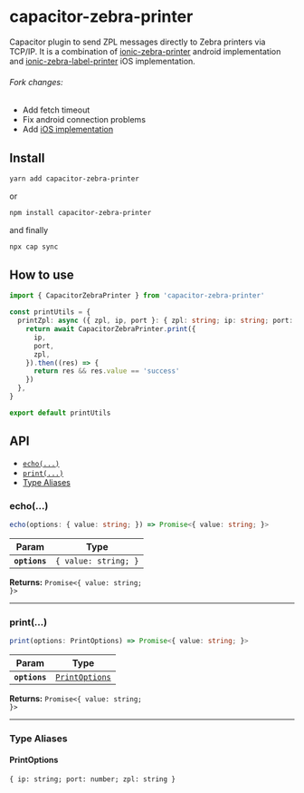 # capacitor-zebra-printer

Capacitor plugin to send ZPL messages directly to Zebra printers via TCP/IP. It is a combination of [ionic-zebra-printer](https://github.com/levidousseaux/ionic-zebra-printer) android implementation and [ionic-zebra-label-printer](https://bitbucket.org/JoJo-Bear/ionic-zebra-label-printer/) iOS implementation.

###### Fork changes:

- Add fetch timeout
- Fix android connection problems
- Add [iOS implementation](https://bitbucket.org/JoJo-Bear/ionic-zebra-label-printer/)

## Install

```bash
yarn add capacitor-zebra-printer
```

or

```bash
npm install capacitor-zebra-printer
```

and finally

```bash
npx cap sync
```

## How to use

```typescript
import { CapacitorZebraPrinter } from 'capacitor-zebra-printer'

const printUtils = {
  printZpl: async ({ zpl, ip, port }: { zpl: string; ip: string; port: number }) => {
    return await CapacitorZebraPrinter.print({
      ip,
      port,
      zpl,
    }).then((res) => {
      return res && res.value == 'success'
    })
  },
}

export default printUtils
```

## API

<docgen-index>

- [`echo(...)`](#echo)
- [`print(...)`](#print)
- [Type Aliases](#type-aliases)

</docgen-index>

<docgen-api>
<!--Update the source file JSDoc comments and rerun docgen to update the docs below-->

### echo(...)

```typescript
echo(options: { value: string; }) => Promise<{ value: string; }>
```

| Param         | Type                            |
| ------------- | ------------------------------- |
| **`options`** | <code>{ value: string; }</code> |

**Returns:** <code>Promise&lt;{ value: string; }&gt;</code>

---

### print(...)

```typescript
print(options: PrintOptions) => Promise<{ value: string; }>
```

| Param         | Type                                                  |
| ------------- | ----------------------------------------------------- |
| **`options`** | <code><a href="#printoptions">PrintOptions</a></code> |

**Returns:** <code>Promise&lt;{ value: string; }&gt;</code>

---

### Type Aliases

#### PrintOptions

<code>{ ip: string; port: number; zpl: string }</code>

</docgen-api>

